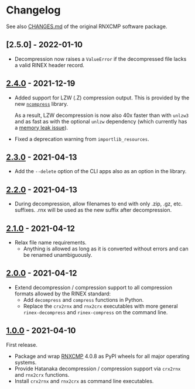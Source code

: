 # Changelog

See also [CHANGES.md](rnxcmp/docs/CHANGES.md) of the original RNXCMP software package.

## [2.5.0] - 2022-01-10

- Decompression now raises a `ValueError` if the decompressed file lacks a valid RINEX header record.

## [2.4.0] - 2021-12-19

- Added support for LZW (.Z) compression output. This is provided by the
  new [`ncompress`](https://github.com/valgur/ncompress) library.

  As a result, LZW decompression is now also 40x faster than with `unlzw3` and as fast as with the optional `unlzw`
  dependency
  (which currently has a [memory leak issue](https://github.com/ionelmc/python-unlzw/pull/3)).

- Fixed a deprecation warning from `importlib_resources`.

## [2.3.0] - 2021-04-13

- Add the `--delete` option of the CLI apps also as an option in the library.

## [2.2.0] - 2021-04-13

- During decompression, allow filenames to end with only .zip, .gz, etc. suffixes. .rnx will be used as the new suffix
  after decompression.

## [2.1.0] - 2021-04-12

- Relax file name requirements.
    - Anything is allowed as long as it is converted without errors and can be renamed unambiguously.

## [2.0.0] - 2021-04-12

- Extend decompression / compression support to all compression formats allowed by the RINEX standard:
    - Add `decompress` and `compress` functions in Python.
    - Replace the `crx2rnx` and `rnx2crx` executables with more general `rinex-decompress` and `rinex-compress` on the
      command line.

## [1.0.0] - 2021-04-10

First release.

- Package and wrap [RNXCMP](https://terras.gsi.go.jp/ja/crx2rnx.html) 4.0.8 as PyPI wheels for all major operating
  systems.
- Provide Hatanaka decompression / compression support via `crx2rnx` and `rnx2crx` functions.
- Install `crx2rnx` and `rnx2crx` as command line executables.

[2.4.0]: https://github.com/valgur/hatanaka/compare/v2.3.0...v2.4.0

[2.3.0]: https://github.com/valgur/hatanaka/compare/v2.2.0...v2.3.0
[2.2.0]: https://github.com/valgur/hatanaka/compare/v2.1.0...v2.2.0
[2.1.0]: https://github.com/valgur/hatanaka/compare/v2.0.0...v2.1.0
[2.0.0]: https://github.com/valgur/hatanaka/compare/v1.0.0...v2.0.0
[1.0.0]: https://github.com/valgur/hatanaka/releases/tag/v1.0.0
